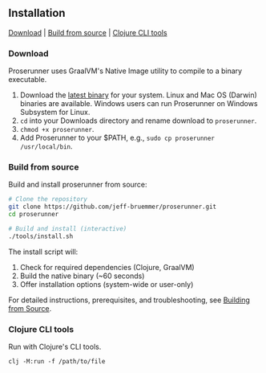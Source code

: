 ## Installation

[Download](#download) | [Build from source](#build-from-source) | [Clojure CLI tools](#clojure-cli-tools)

### Download

Proserunner uses GraalVM's Native Image utility to compile to a binary executable.

1. Download the [latest binary](https://github.com/jeff-bruemmer/proserunner/releases) for your system. Linux and Mac OS (Darwin) binaries are available. Windows users can run Proserunner on Windows Subsystem for Linux.
2. `cd` into your Downloads directory and rename download to `proserunner`.
3. `chmod +x proserunner`.
4. Add Proserunner to your \$PATH, e.g., `sudo cp proserunner /usr/local/bin`.

### Build from source

Build and install proserunner from source:

```bash
# Clone the repository
git clone https://github.com/jeff-bruemmer/proserunner.git
cd proserunner

# Build and install (interactive)
./tools/install.sh
```

The install script will:
1. Check for required dependencies (Clojure, GraalVM)
2. Build the native binary (~60 seconds)
3. Offer installation options (system-wide or user-only)

For detailed instructions, prerequisites, and troubleshooting, see [Building from Source](building.md).

### Clojure CLI tools

Run with Clojure's CLI tools.

```
clj -M:run -f /path/to/file
```
